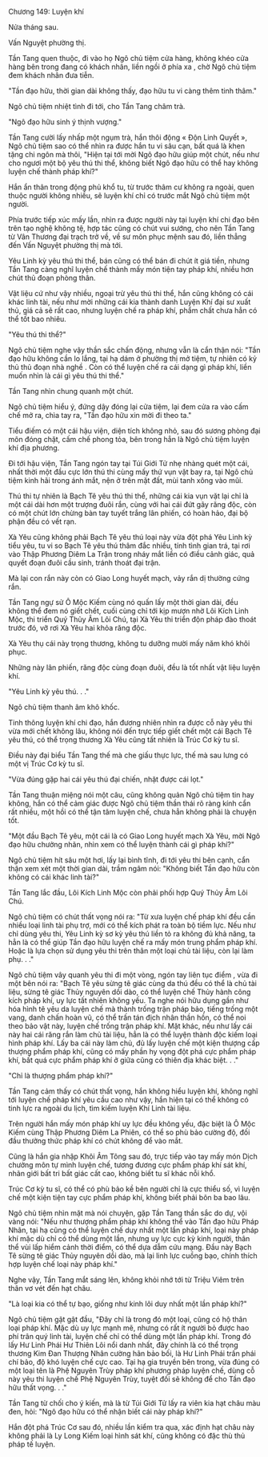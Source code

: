 




Chương 149: Luyện khí


Nửa tháng sau.

Vấn Nguyệt phường thị.

Tần Tang quen thuộc, đi vào họ Ngô chủ tiệm cửa hàng, không khéo cửa hàng bên trong đang có khách nhân, liền ngồi ở phía xa , chờ Ngô chủ tiệm đem khách nhân đưa tiễn.

"Tần đạo hữu, thời gian dài không thấy, đạo hữu tu vi càng thêm tinh thâm."

Ngô chủ tiệm nhiệt tình đi tới, cho Tần Tang châm trà.

"Ngô đạo hữu sinh ý thịnh vượng."

Tần Tang cười lấy nhấp một ngụm trà, hắn thôi động « Độn Linh Quyết », Ngô chủ tiệm sao có thể nhìn ra được hắn tu vi sâu cạn, bất quá là khen tặng chi ngôn mà thôi, "Hiện tại tới mời Ngô đạo hữu giúp một chút, nếu như cho ngươi một bộ yêu thú thi thể, không biết Ngô đạo hữu có thể hay không luyện chế thành pháp khí?"

Hắn ẩn thân trong động phủ khổ tu, từ trước thâm cư không ra ngoài, quen thuộc người không nhiều, sẽ luyện khí chỉ có trước mắt Ngô chủ tiệm một người.

Phía trước tiếp xúc mấy lần, nhìn ra được người này tại luyện khí chi đạo bên trên tạo nghệ không tệ, hợp tác cũng có chút vui sướng, cho nên Tần Tang từ Vân Thương đại trạch trở về, về sư môn phục mệnh sau đó, liền thẳng đến Vấn Nguyệt phường thị mà tới.

Yêu Linh kỳ yêu thú thi thể, bán cũng có thể bán đi chút ít giá tiền, nhưng Tần Tang càng nghĩ luyện chế thành mấy món tiện tay pháp khí, nhiều hơn chút thủ đoạn phòng thân.

Vật liệu cứ như vậy nhiều, ngoại trừ yêu thú thi thể, hắn cũng không có cái khác linh tài, nếu như mời những cái kia thành danh Luyện Khí đại sư xuất thủ, giá cả sẽ rất cao, nhưng luyện chế ra pháp khí, phẩm chất chưa hẳn có thể tốt bao nhiêu.

"Yêu thú thi thể?"

Ngô chủ tiệm nghe vậy thần sắc chấn động, nhưng vẫn là cẩn thận nói: "Tần đạo hữu không cần lo lắng, tại hạ dám ở phường thị mở tiệm, tự nhiên có kỷ thủ thủ đoạn nhà nghề . Còn có thể luyện chế ra cái dạng gì pháp khí, liền muốn nhìn là cái gì yêu thú thi thể."

Tần Tang nhìn chung quanh một chút.

Ngô chủ tiệm hiểu ý, đứng dậy đóng lại cửa tiệm, lại đem cửa ra vào cấm chế mở ra, chìa tay ra, "Tần đạo hữu xin mời đi theo ta."

Tiểu điếm có một cái hậu viện, diện tích không nhỏ, sau đó sương phòng đại môn đóng chặt, cấm chế phong tỏa, bên trong hẳn là Ngô chủ tiệm luyện khí địa phương.

Đi tới hậu viện, Tần Tang ngón tay tại Túi Giới Tử nhẹ nhàng quét một cái, nhất thời một đầu cực lớn thú thi cùng mấy thứ vụn vặt bay ra, tại Ngô chủ tiệm kinh hãi trong ánh mắt, nện ở trên mặt đất, mùi tanh xông vào mũi.

Thú thi tự nhiên là Bạch Tê yêu thú thi thể, những cái kia vụn vặt lại chỉ là một cái dài hơn một trượng đuôi rắn, cùng với hai cái đứt gãy răng độc, còn có một chút lớn chừng bàn tay tuyết trắng lân phiến, có hoàn hảo, đại bộ phận đều có vết rạn.

Xà Yêu cũng không phải Bạch Tê yêu thú loại này vừa đột phá Yêu Linh kỳ tiểu yêu, tu vi so Bạch Tê yêu thú thâm đắc nhiều, tính tình gian trá, tại rơi vào Thập Phương Diêm La Trận trong nháy mắt liền có điều cảnh giác, quả quyết đoạn đuôi cầu sinh, tránh thoát đại trận.

Mà lại con rắn này còn có Giao Long huyết mạch, vảy rắn dị thường cứng rắn.

Tần Tang ngự sử Ô Mộc Kiếm cùng nó quấn lấy một thời gian dài, đều không thể đem nó giết chết, cuối cùng chỉ tới kịp mượn nhờ Lôi Kích Linh Mộc, thi triển Quý Thủy Âm Lôi Chú, tại Xà Yêu thi triển độn pháp đào thoát trước đó, vỡ rơi Xà Yêu hai khỏa răng độc.

Xà Yêu thụ cái này trọng thương, không tu dưỡng mười mấy năm khó khôi phục.

Những này lân phiến, răng độc cùng đoạn đuôi, đều là tốt nhất vật liệu luyện khí.

"Yêu Linh kỳ yêu thú. . ."

Ngô chủ tiệm thanh âm khô khốc.

Tinh thông luyện khí chi đạo, hắn đương nhiên nhìn ra được cỗ này yêu thi vừa mới chết không lâu, không nói đến trực tiếp giết chết một cái Bạch Tê yêu thú, có thể trọng thương Xà Yêu cũng tất nhiên là Trúc Cơ kỳ tu sĩ.

Điều này đại biểu Tần Tang thế mà che giấu thực lực, thế mà sau lưng có một vị Trúc Cơ kỳ tu sĩ.

"Vừa đúng gặp hai cái yêu thú đại chiến, nhặt được cái lọt."

Tần Tang thuận miệng nói một câu, cũng không quản Ngô chủ tiệm tin hay không, hắn có thể cảm giác được Ngô chủ tiệm thần thái rõ ràng kính cẩn rất nhiều, một hồi có thể tận tâm luyện chế, chưa hẳn không phải là chuyện tốt.

"Một đầu Bạch Tê yêu, một cái là có Giao Long huyết mạch Xà Yêu, mời Ngô đạo hữu chưởng nhãn, nhìn xem có thể luyện thành cái gì pháp khí?"

Ngô chủ tiệm hít sâu một hơi, lấy lại bình tĩnh, đi tới yêu thi bên cạnh, cẩn thận xem xét một thời gian dài, trầm ngâm nói: "Không biết Tần đạo hữu còn không có cái khác linh tài?"

Tần Tang lắc đầu, Lôi Kích Linh Mộc còn phải phối hợp Quý Thủy Âm Lôi Chú.

Ngô chủ tiệm có chút thất vọng nói ra: "Từ xưa luyện chế pháp khí đều cần nhiều loại linh tài phụ trợ, mới có thể kích phát ra toàn bộ tiềm lực. Nếu như chỉ dùng yêu thi, Yêu Linh kỳ sơ kỳ yêu thú liền tỏ ra không đủ khả năng, ta hẳn là có thể giúp Tần đạo hữu luyện chế ra mấy món trung phẩm pháp khí. Hoặc là lựa chọn sử dụng yêu thi trên thân một loại chủ tài liệu, còn lại làm phụ. . ."

Ngô chủ tiệm vây quanh yêu thi đi một vòng, ngón tay liên tục điểm , vừa đi một bên nói ra: "Bạch Tê yêu sừng tê giác cùng da thú đều có thể là chủ tài liệu, sừng tê giác Thủy nguyên dồi dào, có thể luyện chế Thủy hành công kích pháp khí, uy lực tất nhiên không yếu. Ta nghe nói hữu dụng gần như hóa hình tê yêu da luyện chế mà thành trống trận pháp bảo, tiếng trống một vang, danh chấn hoàn vũ, có thể trấn tán địch nhân thần hồn, có thể noi theo bảo vật này, luyện chế trống trận pháp khí. Mặt khác, nếu như lấy cái này hai cái răng rắn làm chủ tài liệu, hẳn là có thể luyện thành độc kiếm loại hình pháp khí. Lấy ba cái này làm chủ, đủ lấy luyện chế một kiện thượng cấp thượng phẩm pháp khí, cũng có mấy phần hy vọng đột phá cực phẩm pháp khí, bất quá cực phẩm pháp khí ở giữa cũng có thiên địa khác biệt. . ."

"Chỉ là thượng phẩm pháp khí?"

Tần Tang cảm thấy có chút thất vọng, hắn không hiểu luyện khí, không nghĩ tới luyện chế pháp khí yêu cầu cao như vậy, hắn hiện tại có thể không có tinh lực ra ngoài du lịch, tìm kiếm luyện Khí Linh tài liệu.

Trên người hắn mấy món pháp khí uy lực đều không yếu, đặc biệt là Ô Mộc Kiếm cùng Thập Phương Diêm La Phiên, có thể so phù bảo cường độ, đối đầu thưởng thức pháp khí có chút không để vào mắt.

Cũng là hắn gia nhập Khôi Âm Tông sau đó, trực tiếp vào tay mấy món Dịch chưởng môn tự mình luyện chế, tương đương cực phẩm pháp khí sát khí, nhãn giới bất tri bất giác cất cao, không biết tu sĩ khác nỗi khổ.

Trúc Cơ kỳ tu sĩ, có thể có phù bảo kề bên người chỉ là cực thiểu số, vì luyện chế một kiện tiện tay cực phẩm pháp khí, không biết phải bôn ba bao lâu.

Ngô chủ tiệm nhìn mặt mà nói chuyện, gặp Tần Tang thần sắc do dự, vội vàng nói: "Nếu như thượng phẩm pháp khí không thể vào Tần đạo hữu Pháp Nhãn, tại hạ cũng có thể luyện chế duy nhất một lần pháp khí, loại này pháp khí mặc dù chỉ có thể dùng một lần, nhưng uy lực cực kỳ kinh người, thân thể vùi lấp hiểm cảnh thời điểm, có thể dựa dẫm cứu mạng. Đầu này Bạch Tê sừng tê giác Thủy nguyên dồi dào, mà lại linh lực cuồng bạo, chính thích hợp luyện chế loại này pháp khí."

Nghe vậy, Tần Tang mắt sáng lên, không khỏi nhớ tới từ Triệu Viêm trên thân vơ vét đến hạt châu.

"Là loại kia có thể tự bạo, giống như kinh lôi duy nhất một lần pháp khí?"

Ngô chủ tiệm gật gật đầu, "Đây chỉ là trong đó một loại, cũng có hộ thân loại pháp khí. Mặc dù uy lực mạnh mẽ, nhưng có rất ít người bỏ được hao phí trân quý linh tài, luyện chế chỉ có thể dùng một lần pháp khí. Trong đó lấy Hư Linh Phái Hư Thiên Lôi nổi danh nhất, đây chính là có thể trọng thương Kim Đan Thượng Nhân cường hãn bảo bối, là Hư Linh Phái trấn phái chí bảo, độ khó luyện chế cực cao. Tại hạ gia truyền bên trong, vừa đúng có một loại tên là Phệ Nguyên Trùy pháp khí phương pháp luyện chế, dùng cỗ này yêu thi luyện chế Phệ Nguyên Trùy, tuyệt đối sẽ không để cho Tần đạo hữu thất vọng. . ."

Tần Tang từ chối cho ý kiến, mà là từ Túi Giới Tử lấy ra viên kia hạt châu màu đen, hỏi: "Ngô đạo hữu có thể nhận biết cái này pháp khí?"

Hắn đột phá Trúc Cơ sau đó, nhiều lần kiểm tra qua, xác định hạt châu này không phải là Ly Long Kiếm loại hình sát khí, cũng không có đặc thù thủ pháp tế luyện.




